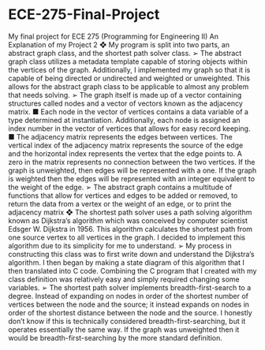 # ECE-275-Final-Project
My final project for ECE 275 (Programming for Engineering II)
An Explanation of my Project 2
❖ My program is split into two parts, an abstract graph class, and the shortest path solver
class.
    ➢ The abstract graph class utilizes a metadata template capable of storing objects
    within the vertices of the graph. Additionally, I implemented my graph so that it is
    capable of being directed or undirected and weighted or unweighted. This allows
    for the abstract graph class to be applicable to almost any problem that needs
    solving.
    ➢ The graph itself is made up of a vector containing structures called nodes and a
    vector of vectors known as the adjacency matrix.
        ■ Each node in the vector of vertices contains a data variable of a type
        determined at instantiation. Additionally, each node is assigned an index
        number in the vector of vertices that allows for easy record keeping.
        ■ The adjacency matrix represents the edges between vertices. The vertical
        index of the adjacency matrix represents the source of the edge and the
        horizontal index represents the vertex that the edge points to. A zero in
        the matrix represents no connection between the two vertices. If the
        graph is unweighted, then edges will be represented with a one. If the
        graph is weighted then the edges will be represented with an integer
        equivalent to the weight of the edge.
    ➢ The abstract graph contains a multitude of functions that allow for vertices and
    edges to be added or removed, to return the data from a vertex or the weight of
    an edge, or to print the adjacency matrix
❖ The shortest path solver uses a path solving algorithm known as Dijkstra’s algorithm
which was conceived by computer scientist Edsger W. Dijkstra in 1956. This algorithm
calculates the shortest path from one source vertex to all vertices in the graph. I decided
to implement this algorithm due to its simplicity for me to understand.
    ➢ My process in constructing this class was to first write down and understand the
    Dijkstra’s algorithm. I then began by making a state diagram of this algorithm that
    I then translated into C code. Combining the C program that I created with my
    class definition was relatively easy and simply required changing some variables.
    ➢ The shortest path solver implements breadth-first-search to a degree. Instead of
    expanding on nodes in order of the shortest number of vertices between the node
    and the source; it instead expands on nodes in order of the shortest distance
    between the node and the source. I honestly don’t know if this is technically
    considered breadth-first-searching, but it operates essentially the same way. If
    the graph was unweighted then it would be breadth-first-searching by the more
    standard definition.

